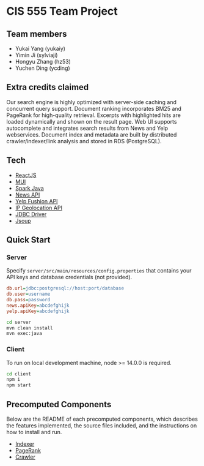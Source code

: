 # CIS 555 Team Project

## Team members

- Yukai Yang (yukaiy)
- Yimin Ji (sylviaji)
- Hongyu Zhang (hz53)
- Yuchen Ding (ycding)

## Extra credits claimed

Our search engine is highly optimized with server-side caching and concurrent query support.
Document ranking incorporates BM25 and PageRank for high-quality retrieval.
Excerpts with highlighted hits are loaded dynamically and shown on the result page.
Web UI supports autocomplete and integrates search results from News and Yelp webservices.
Document index and metadata are built by distributed crawler/indexer/link analysis and stored in RDS (PostgreSQL).

## Tech

- [ReactJS](https://reactjs.org/)
- [MUI](https://mui.com/)
- [Spark Java](https://sparkjava.com/)
- [News API](https://newsapi.org/)
- [Yelp Fushion API](https://www.yelp.com/developers/documentation/v3/get_started)
- [IP Geolocation API](https://ip-api.com/)
- [JDBC Driver](https://mvnrepository.com/artifact/org.postgresql/postgresql)
- [Jsoup](https://mvnrepository.com/artifact/org.jsoup/jsoup)

## Quick Start

### Server

Specify `server/src/main/resources/config.properties` that contains your API keys and database credentials (not provided).

```ini
db.url=jdbc:postgresql://host:port/database
db.user=username
db.pass=password
news.apiKey=abcdefghijk
yelp.apiKey=abcdefghijk
```

```sh
cd server
mvn clean install
mvn exec:java
```

### Client

To run on local development machine, node >= 14.0.0 is required.

```sh
cd client
npm i
npm start
```

## Precomputed Components
Below are the README of each precomputed components, which describes the features implemented, the source files included, and the instructions on how to install and run.         

- [Indexer](indexer/README.md)
- [PageRank](pagerank/README.md)
- [Crawler](crawler/README.md)


